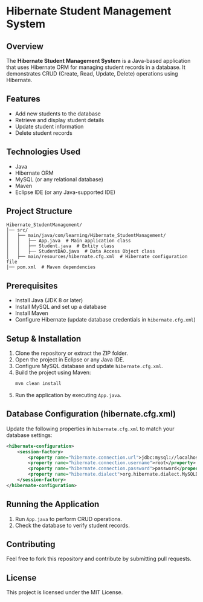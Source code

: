 # Hibernate Student Management System

## Overview
The **Hibernate Student Management System** is a Java-based application that uses Hibernate ORM for managing student records in a database. It demonstrates CRUD (Create, Read, Update, Delete) operations using Hibernate.

## Features
- Add new students to the database
- Retrieve and display student details
- Update student information
- Delete student records

## Technologies Used
- Java
- Hibernate ORM
- MySQL (or any relational database)
- Maven
- Eclipse IDE (or any Java-supported IDE)

## Project Structure
```
Hibernate_StudentManagement/
│── src/
│   ├── main/java/com/learning/Hibernate_StudentManagement/
│   │   ├── App.java  # Main application class
│   │   ├── Student.java  # Entity class
│   │   ├── StudentDAO.java  # Data Access Object class
│   ├── main/resources/hibernate.cfg.xml  # Hibernate configuration file
│── pom.xml  # Maven dependencies
```

## Prerequisites
- Install Java (JDK 8 or later)
- Install MySQL and set up a database
- Install Maven
- Configure Hibernate (update database credentials in `hibernate.cfg.xml`)

## Setup & Installation
1. Clone the repository or extract the ZIP folder.
2. Open the project in Eclipse or any Java IDE.
3. Configure MySQL database and update `hibernate.cfg.xml`.
4. Build the project using Maven:
   ```sh
   mvn clean install
   ```
5. Run the application by executing `App.java`.

## Database Configuration (hibernate.cfg.xml)
Update the following properties in `hibernate.cfg.xml` to match your database settings:
```xml
<hibernate-configuration>
    <session-factory>
        <property name="hibernate.connection.url">jdbc:mysql://localhost:3306/studentdb</property>
        <property name="hibernate.connection.username">root</property>
        <property name="hibernate.connection.password">password</property>
        <property name="hibernate.dialect">org.hibernate.dialect.MySQLDialect</property>
    </session-factory>
</hibernate-configuration>
```

## Running the Application
1. Run `App.java` to perform CRUD operations.
2. Check the database to verify student records.

## Contributing
Feel free to fork this repository and contribute by submitting pull requests.

## License
This project is licensed under the MIT License.


